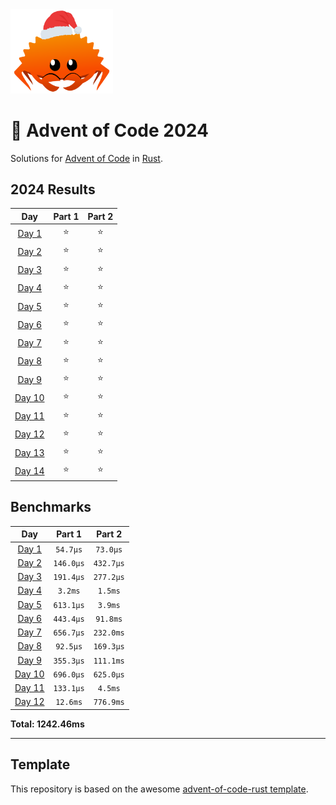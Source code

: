 <img src="./.assets/christmas_ferris.png" width="164">

# 🎄 Advent of Code 2024

Solutions for [Advent of Code](https://adventofcode.com/) in [Rust](https://www.rust-lang.org/).

<!--- advent_readme_stars table --->
## 2024 Results

| Day | Part 1 | Part 2 |
| :---: | :---: | :---: |
| [Day 1](https://adventofcode.com/2024/day/1) | ⭐ | ⭐ |
| [Day 2](https://adventofcode.com/2024/day/2) | ⭐ | ⭐ |
| [Day 3](https://adventofcode.com/2024/day/3) | ⭐ | ⭐ |
| [Day 4](https://adventofcode.com/2024/day/4) | ⭐ | ⭐ |
| [Day 5](https://adventofcode.com/2024/day/5) | ⭐ | ⭐ |
| [Day 6](https://adventofcode.com/2024/day/6) | ⭐ | ⭐ |
| [Day 7](https://adventofcode.com/2024/day/7) | ⭐ | ⭐ |
| [Day 8](https://adventofcode.com/2024/day/8) | ⭐ | ⭐ |
| [Day 9](https://adventofcode.com/2024/day/9) | ⭐ | ⭐ |
| [Day 10](https://adventofcode.com/2024/day/10) | ⭐ | ⭐ |
| [Day 11](https://adventofcode.com/2024/day/11) | ⭐ | ⭐ |
| [Day 12](https://adventofcode.com/2024/day/12) | ⭐ | ⭐ |
| [Day 13](https://adventofcode.com/2024/day/13) | ⭐ | ⭐ |
| [Day 14](https://adventofcode.com/2024/day/14) | ⭐ | ⭐ |
<!--- advent_readme_stars table --->

<!--- benchmarking table --->
## Benchmarks

| Day | Part 1 | Part 2 |
| :---: | :---: | :---:  |
| [Day 1](./src/bin/01.rs) | `54.7µs` | `73.0µs` |
| [Day 2](./src/bin/02.rs) | `146.0µs` | `432.7µs` |
| [Day 3](./src/bin/03.rs) | `191.4µs` | `277.2µs` |
| [Day 4](./src/bin/04.rs) | `3.2ms` | `1.5ms` |
| [Day 5](./src/bin/05.rs) | `613.1µs` | `3.9ms` |
| [Day 6](./src/bin/06.rs) | `443.4µs` | `91.8ms` |
| [Day 7](./src/bin/07.rs) | `656.7µs` | `232.0ms` |
| [Day 8](./src/bin/08.rs) | `92.5µs` | `169.3µs` |
| [Day 9](./src/bin/09.rs) | `355.3µs` | `111.1ms` |
| [Day 10](./src/bin/10.rs) | `696.0µs` | `625.0µs` |
| [Day 11](./src/bin/11.rs) | `133.1µs` | `4.5ms` |
| [Day 12](./src/bin/12.rs) | `12.6ms` | `776.9ms` |

**Total: 1242.46ms**
<!--- benchmarking table --->

---

## Template 

This repository is based on the awesome [advent-of-code-rust template](https://github.com/fspoettel/advent-of-code-rust).

